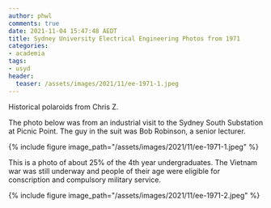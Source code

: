 ```yaml
---
author: phwl
comments: true
date: 2021-11-04 15:47:48 AEDT
title: Sydney University Electrical Engineering Photos from 1971
categories:
- academia
tags:
- usyd
header:
  teaser: /assets/images/2021/11/ee-1971-1.jpeg
---
```

Historical polaroids from Chris Z.

The photo below was from an industrial visit to the Sydney South Substation at Picnic Point. The guy in the suit was Bob Robinson, a senior lecturer.

{% include figure image_path="/assets/images/2021/11/ee-1971-1.jpeg" %}

This is a photo of about 25% of the 4th year undergraduates. The Vietnam war was still underway and people of their age were eligible for conscription and compulsory 
military service.

{% include figure image_path="/assets/images/2021/11/ee-1971-2.jpeg" %}


